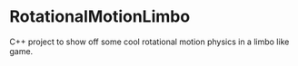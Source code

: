 # RotationalMotionLimbo
C++ project to show off some cool rotational motion physics in a limbo like game.
